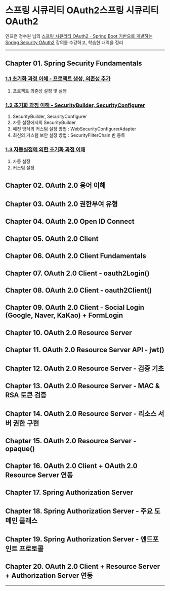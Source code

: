 
# 스프링 시큐리티 OAuth2스프링 시큐리티 OAuth2

인프런 정수원 님의 [스프링 시큐리티 OAuth2 - Spring Boot 기반으로 개발하는 Spring Security OAuth2](https://www.inflearn.com/course/%EC%A0%95%EC%88%98%EC%9B%90-%EC%8A%A4%ED%94%84%EB%A7%81-%EC%8B%9C%ED%81%90%EB%A6%AC%ED%8B%B0) 강의를 수강하고, 학습한
내역을 정리

---

## Chapter 01. Spring Security Fundamentals

### <a href="Chapter 01. Spring Security Fundamentals/1.1 초기화 과정 이해 - 프로젝트 생성, 의존성 추가.md" target="_blank">1.1 초기화 과정 이해 - 프로젝트 생성, 의존성 추가</a>
1) 프로젝트 의존성 설정 및 실행

### <a href="Chapter 01. Spring Security Fundamentals/1.2 초기화 과정 이해 - SecurityBuilder, SecurityConfigurer.md" target="_blank">1.2 초기화 과정 이해 - SecurityBuilder, SecurityConfigurer</a>
1) SecurityBuilder, SecurityConfigurer
2) 자동 설정에서의 SecurityBuilder
3) 예전 방식의 커스텀 설정 방법 : WebSecurityConfigurerAdapter
4) 최신의 커스텀 보안 설정 방법 : SecurityFilterChain 빈 등록

### <a href="Chapter 01. Spring Security Fundamentals/1.3 자동설정에 의한 초기화 과정 이해.md" target="_blank">1.3 자동설정에 의한 초기화 과정 이해</a>
1) 자동 설정
2) 커스텀 설정

## Chapter 02. OAuth 2.0 용어 이해

## Chapter 03. OAuth 2.0 권한부여 유형

## Chapter 04. OAuth 2.0 Open ID Connect

## Chapter 05. OAuth 2.0 Client

## Chapter 06. OAuth 2.0 Client Fundamentals

## Chapter 07. OAuth 2.0 Client - oauth2Login()

## Chapter 08. OAuth 2.0 Client - oauth2Client()

## Chapter 09. OAuth 2.0 Client - Social Login (Google, Naver, KaKao) + FormLogin

## Chapter 10. OAuth 2.0 Resource Server

## Chapter 11. OAuth 2.0 Resource Server API - jwt()

## Chapter 12. OAuth 2.0 Resource Server - 검증 기초

## Chapter 13. OAuth 2.0 Resource Server - MAC & RSA 토큰 검증

## Chapter 14. OAuth 2.0 Resource Server - 리소스 서버 권한 구현

## Chapter 15. OAuth 2.0 Resource Server - opaque()

## Chapter 16. OAuth 2.0 Client + OAuth 2.0 Resource Server 연동

## Chapter 17. Spring Authorization Server

## Chapter 18. Spring Authorization Server - 주요 도메인 클래스

## Chapter 19. Spring Authorization Server - 엔드포인트 프로토콜

## Chapter 20. OAuth 2.0 Client + Resource Server + Authorization Server 연동

---
